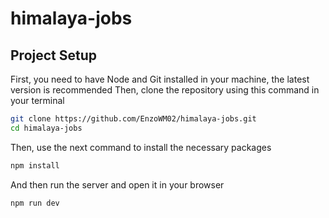 # himalaya-jobs

## Project Setup

First, you need to have Node and Git installed in your machine, the latest version is recommended
Then, clone the repository using this command in your terminal

```sh
git clone https://github.com/EnzoWM02/himalaya-jobs.git
cd himalaya-jobs
```

Then, use the next command to install the necessary packages

```sh
npm install
```

And then run the server and open it in your browser

```sh
npm run dev
```
